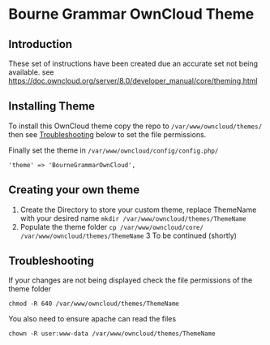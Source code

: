 # Bourne Grammar OwnCloud Theme
## Introduction

These set of instructions have been created due an accurate set not being available.
see https://doc.owncloud.org/server/8.0/developer_manual/core/theming.html

## Installing Theme

To install this OwnCloud theme copy the repo to `/var/www/owncloud/themes/` then see [Troubleshooting](#troubleshooting) below to set the file permissions.

Finally set the theme in `/var/www/owncloud/config/config.php/`

    'theme' => 'BourneGrammarOwnCloud',

## Creating your own theme

1. Create the Directory to store your custom theme, replace ThemeName with your desired name `mkdir /var/www/owncloud/themes/ThemeName`
2. Populate the theme folder `cp /var/www/owncloud/core/ /var/www/owncloud/themes/ThemeName`
3 To be continued (shortly)

## Troubleshooting

If your changes are not being displayed check the file permissions of the theme folder  
```Shell
chmod -R 640 /var/www/owncloud/themes/ThemeName
```
You also need to ensure apache can read the files  
```Shell
chown -R user:www-data /var/www/owncloud/themes/ThemeName
```